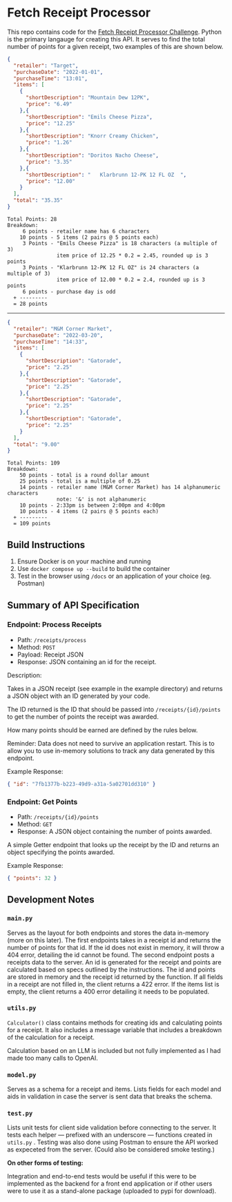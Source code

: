 # Fetch Receipt Processor

This repo contains code for the [Fetch Receipt Processor Challenge](https://github.com/fetch-rewards/receipt-processor-challenge). Python is the primary langauge for creating this API. It serves to find the total number of points for a given receipt, two examples of this are shown below.

```json
{
  "retailer": "Target",
  "purchaseDate": "2022-01-01",
  "purchaseTime": "13:01",
  "items": [
    {
      "shortDescription": "Mountain Dew 12PK",
      "price": "6.49"
    },{
      "shortDescription": "Emils Cheese Pizza",
      "price": "12.25"
    },{
      "shortDescription": "Knorr Creamy Chicken",
      "price": "1.26"
    },{
      "shortDescription": "Doritos Nacho Cheese",
      "price": "3.35"
    },{
      "shortDescription": "   Klarbrunn 12-PK 12 FL OZ  ",
      "price": "12.00"
    }
  ],
  "total": "35.35"
}
```
```text
Total Points: 28
Breakdown:
     6 points - retailer name has 6 characters
    10 points - 5 items (2 pairs @ 5 points each)
     3 Points - "Emils Cheese Pizza" is 18 characters (a multiple of 3)
                item price of 12.25 * 0.2 = 2.45, rounded up is 3 points
     3 Points - "Klarbrunn 12-PK 12 FL OZ" is 24 characters (a multiple of 3)
                item price of 12.00 * 0.2 = 2.4, rounded up is 3 points
     6 points - purchase day is odd
  + ---------
  = 28 points
```

----

```json
{
  "retailer": "M&M Corner Market",
  "purchaseDate": "2022-03-20",
  "purchaseTime": "14:33",
  "items": [
    {
      "shortDescription": "Gatorade",
      "price": "2.25"
    },{
      "shortDescription": "Gatorade",
      "price": "2.25"
    },{
      "shortDescription": "Gatorade",
      "price": "2.25"
    },{
      "shortDescription": "Gatorade",
      "price": "2.25"
    }
  ],
  "total": "9.00"
}
```
```text
Total Points: 109
Breakdown:
    50 points - total is a round dollar amount
    25 points - total is a multiple of 0.25
    14 points - retailer name (M&M Corner Market) has 14 alphanumeric characters
                note: '&' is not alphanumeric
    10 points - 2:33pm is between 2:00pm and 4:00pm
    10 points - 4 items (2 pairs @ 5 points each)
  + ---------
  = 109 points
```


## Build Instructions
1. Ensure Docker is on your machine and running
2. Use  `docker compose up --build` to build the container
3. Test in the browser using `/docs` or an application of your choice (eg. Postman) 


## Summary of API Specification

### Endpoint: Process Receipts

* Path: `/receipts/process`
* Method: `POST`
* Payload: Receipt JSON
* Response: JSON containing an id for the receipt.

Description:

Takes in a JSON receipt (see example in the example directory) and returns a JSON object with an ID generated by your code.

The ID returned is the ID that should be passed into `/receipts/{id}/points` to get the number of points the receipt
was awarded.

How many points should be earned are defined by the rules below.

Reminder: Data does not need to survive an application restart. This is to allow you to use in-memory solutions to track any data generated by this endpoint.

Example Response:
```json
{ "id": "7fb1377b-b223-49d9-a31a-5a02701dd310" }
```

### Endpoint: Get Points

* Path: `/receipts/{id}/points`
* Method: `GET`
* Response: A JSON object containing the number of points awarded.

A simple Getter endpoint that looks up the receipt by the ID and returns an object specifying the points awarded.

Example Response:
```json
{ "points": 32 }
```


## Development Notes
### `main.py`

Serves as the layout for both endpoints and stores the data in-memory (more on this later). The first endpoints takes in a receipt id and returns the number of points for that id. If the id does not exist in memory, it will throw a 404 error, detailing the id cannot be found. The second endpoint posts a receipts data to the server. An id is generated for the receipt and points are calculated based on specs outlined by the instructions. The id and points are stored in memory and the receipt id returned by the function. If all fields in a receipt are not filled in, the client returns a 422 error. If the items list is empty, the client returns a 400 error detailing it needs to be populated.

### `utils.py`

`Calculator()` class contains methods for creating ids and calculating points for a receipt. It also includes a message variable that includes a breakdown of the calculation for a receipt.

Calculation based on an LLM is included but not fully implemented as I had made too many calls to OpenAI.

### `model.py`

Serves as a schema for a receipt and items. Lists fields for each model and aids in validation in case the server is sent data that breaks the schema.

### `test.py`

Lists unit tests for client side validation before connecting to the server. It tests each helper — prefixed with an underscore — functions created in `utils.py` . Testing was also done using Postman to ensure the API worked as expeceted from the server. (Could also be considered smoke testing.)

**On other forms of testing:**

Integration and end-to-end tests would be useful if this were to be implemented as the backend for a front end application or if other users were to use it as a stand-alone package (uploaded to pypi for download).